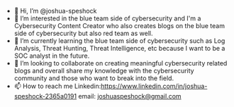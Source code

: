 - 👋 Hi, I’m @joshua-speshock
- 👀 I’m interested in the blue team side of cybersecurity and I'm a Cybersecurity Content Creator who also creates blogs on the blue team side of cybersecurity but also red team as well.
- 🌱 I’m currently learning the blue team side of cybersecurity such as Log Analysis, Threat Hunting, Threat Intelligence, etc because I want to be a SOC analyst in the future.
- 💞️ I’m looking to collaborate on creating meaningful cybersecurity related blogs and overall share my knowledge with the cybersecurity community and those who want to break 
into the field.
- 📫 How to reach me Linkedin:https://www.linkedin.com/in/joshua-speshock-2365a0191
                      email: joshuaspeshock@gmail.com

<!---
joshua-speshock/joshua-speshock is a ✨ special ✨ repository because its `README.md` (this file) appears on your GitHub profile.
You can click the Preview link to take a look at your changes.
--->

